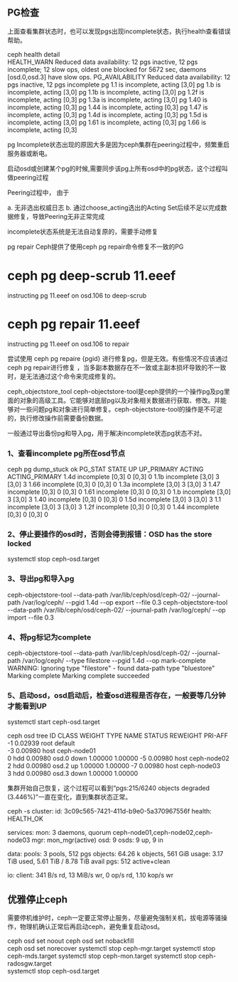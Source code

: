 
## PG检查
上面查看集群状态时，也可以发现pgs出现incomplete状态，执行health查看错误帮助。

ceph health detail  
HEALTH_WARN Reduced data availability: 12 pgs inactive, 12 pgs incomplete; 12 slow ops, oldest one blocked for 5672 sec, daemons [osd.0,osd.3] have slow ops.
PG_AVAILABILITY Reduced data availability: 12 pgs inactive, 12 pgs incomplete
    pg 1.1 is incomplete, acting [3,0]
    pg 1.b is incomplete, acting [3,0]
    pg 1.1b is incomplete, acting [3,0]
    pg 1.2f is incomplete, acting [0,3]
    pg 1.3a is incomplete, acting [3,0]
    pg 1.40 is incomplete, acting [0,3]
    pg 1.44 is incomplete, acting [0,3]
    pg 1.47 is incomplete, acting [0,3]
    pg 1.4d is incomplete, acting [0,3]
    pg 1.5d is incomplete, acting [3,0]
    pg 1.61 is incomplete, acting [0,3]
    pg 1.66 is incomplete, acting [0,3]



pg Incomplete状态出现的原因大多是因为ceph集群在peering过程中，频繁重启服务器或断电。

启动osd或创建某个pg的时候,需要同步该pg上所有osd中的pg状态，这个过程叫做peering过程


Peering过程中， 由于

a. 无非选出权威日志
b. 通过choose_acting选出的Acting Set后续不足以完成数据修复，导致Peering无非正常完成

incomplete状态系统是无法自动复原的，需要手动修复



pg repair
Ceph提供了使用ceph pg repair命令修复不一致的PG

# ceph pg deep-scrub 11.eeef
instructing pg 11.eeef on osd.106 to deep-scrub

# ceph pg repair 11.eeef
instructing pg 11.eeef on osd.106 to repair



尝试使用 ceph pg repaire {pgid} 进行修复pg，但是无效。有些情况不应该通过ceph pg repair进行修复 ，当多副本数据存在不一致或主副本损坏导致的不一致时，是无法通过这个命令来完成修复的。



ceph_objectstore_tool
ceph-objectstore-tool是ceph提供的一个操作pg及pg里面的对象的高级工具。它能够对底层pg以及对象相关数据进行获取、修改。并能够对一些问题pg和对象进行简单修复。ceph-objectstore-tool的操作是不可逆的，执行修改操作前需要备份数据。

一般通过导出备份pg和导入pg，用于解决incomplete状态pg状态不对。



### 1、查看incomplete pg所在osd节点

ceph pg dump_stuck 
ok
PG_STAT STATE      UP    UP_PRIMARY ACTING ACTING_PRIMARY 
1.4d    incomplete [0,3]          0  [0,3]              0 
1.1b    incomplete [3,0]          3  [3,0]              3 
1.66    incomplete [0,3]          0  [0,3]              0 
1.3a    incomplete [3,0]          3  [3,0]              3 
1.47    incomplete [0,3]          0  [0,3]              0 
1.61    incomplete [0,3]          0  [0,3]              0 
1.b     incomplete [3,0]          3  [3,0]              3 
1.40    incomplete [0,3]          0  [0,3]              0 
1.5d    incomplete [3,0]          3  [3,0]              3 
1.1     incomplete [3,0]          3  [3,0]              3 
1.2f    incomplete [0,3]          0  [0,3]              0 
1.44    incomplete [0,3]          0  [0,3]              0 

### 2、停止要操作的osd时，否则会得到报错：OSD has the store locked

 systemctl stop ceph-osd.target 

### 3、导出pg和导入pg

ceph-objectstore-tool --data-path /var/lib/ceph/osd/ceph-02/ --journal-path /var/log/ceph/ --pgid 1.4d --op export --file 0.3
ceph-objectstore-tool --data-path /var/lib/ceph/osd/ceph-02/ --journal-path /var/log/ceph/ --op import --file 0.3

### 4、将pg标记为complete


ceph-objectstore-tool --data-path /var/lib/ceph/osd/ceph-02/ --journal-path /var/log/ceph/ --type filestore --pgid 1.4d  --op mark-complete
WARNING: Ignoring type "filestore" - found data-path type "bluestore"
Marking complete 
Marking complete succeeded

### 5、启动osd，osd启动后，检查osd进程是否存在，一般要等几分钟才能看到UP

systemctl start ceph-osd.target   

ceph osd tree
ID CLASS WEIGHT  TYPE NAME              STATUS REWEIGHT PRI-AFF 
-1       0.02939 root default                                   
-3       0.00980     host ceph-node01                         
 0   hdd 0.00980         osd.0            down  1.00000 1.00000 
-5       0.00980     host ceph-node02                        
 2   hdd 0.00980         osd.2              up  1.00000 1.00000 
-7       0.00980     host ceph-node03                         
 3   hdd 0.00980         osd.3            down  1.00000 1.00000 



集群开始自己恢复，这个过程可以看到“pgs:215/6240 objects degraded (3.446%)”一直在变化，直到集群状态正常。

ceph -s 
  cluster:
    id:     3c09c565-7421-411d-b9e0-5a370967556f
    health: HEALTH_OK

  services:
    mon: 3 daemons, quorum ceph-node01,ceph-node02,ceph-node03
    mgr: mon_mgr(active)
    osd: 9 osds: 9 up, 9 in

  data:
    pools:   3 pools, 512 pgs
    objects: 64.26 k objects, 561 GiB
    usage:   3.17 TiB used, 5.61 TiB / 8.78 TiB avail
    pgs:     512 active+clean

  io:
    client:   341 B/s rd, 13 MiB/s wr, 0 op/s rd, 1.10 kop/s wr



## 优雅停止ceph
需要停机维护时，ceph一定要正常停止服务，尽量避免强制关机，拔电源等骚操作，物理机确认正常后再启动ceph，避免重复启动osd。



ceph osd set noout
ceph osd set nobackfill   
ceph osd set norecover 
systemctl stop ceph-mgr.target 
systemctl stop ceph-mds.target
systemctl stop ceph-mon.target
systemctl stop ceph-radosgw.target  
systemctl stop ceph-osd.target 
